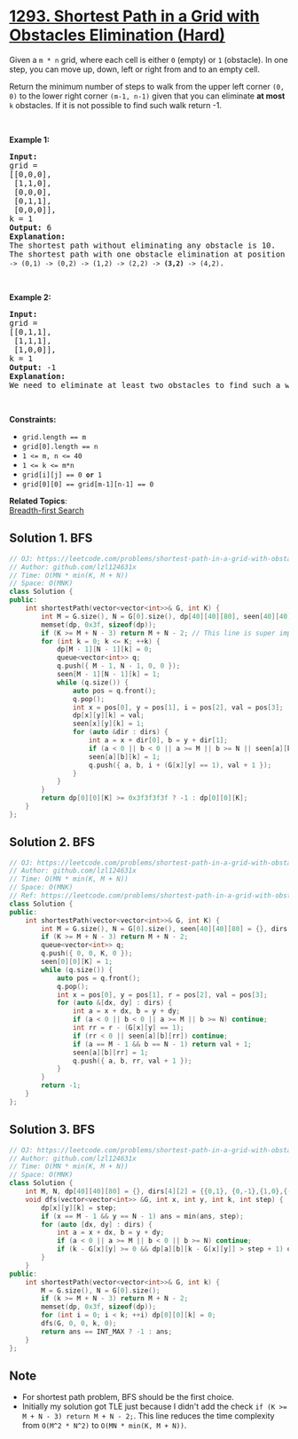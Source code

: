 # [1293. Shortest Path in a Grid with Obstacles Elimination (Hard)](https://leetcode.com/problems/shortest-path-in-a-grid-with-obstacles-elimination/)

<p>Given a <code>m * n</code> grid, where each cell is either <code>0</code> (empty)&nbsp;or <code>1</code> (obstacle).&nbsp;In one step, you can move up, down, left or right from and to an empty cell.</p>

<p>Return the minimum number of steps to walk from the upper left corner&nbsp;<code>(0, 0)</code>&nbsp;to the lower right corner&nbsp;<code>(m-1, n-1)</code> given that you can eliminate&nbsp;<strong>at most</strong> <code>k</code> obstacles. If it is not possible to find such&nbsp;walk return -1.</p>

<p>&nbsp;</p>
<p><strong>Example 1:</strong></p>

<pre><strong>Input:</strong> 
grid = 
[[0,0,0],
&nbsp;[1,1,0],
 [0,0,0],
&nbsp;[0,1,1],
 [0,0,0]], 
k = 1
<strong>Output:</strong> 6
<strong>Explanation: 
</strong>The shortest path without eliminating any obstacle is 10.&nbsp;
The shortest path with one obstacle elimination at position (3,2) is 6. Such path is <code>(0,0) -&gt; (0,1) -&gt; (0,2) -&gt; (1,2) -&gt; (2,2) -&gt; <strong>(3,2)</strong> -&gt; (4,2)</code>.
</pre>

<p>&nbsp;</p>

<p><strong>Example 2:</strong></p>

<pre><strong>Input:</strong> 
grid = 
[[0,1,1],
&nbsp;[1,1,1],
&nbsp;[1,0,0]], 
k = 1
<strong>Output:</strong> -1
<strong>Explanation: 
</strong>We need to eliminate at least two obstacles to find such a walk.
</pre>

<p>&nbsp;</p>
<p><strong>Constraints:</strong></p>

<ul>
	<li><code>grid.length&nbsp;== m</code></li>
	<li><code>grid[0].length&nbsp;== n</code></li>
	<li><code>1 &lt;= m, n &lt;= 40</code></li>
	<li><code>1 &lt;= k &lt;= m*n</code></li>
	<li><code>grid[i][j] == 0 <strong>or</strong> 1</code></li>
	<li><code>grid[0][0] == grid[m-1][n-1] == 0</code></li>
</ul>


**Related Topics**:  
[Breadth-first Search](https://leetcode.com/tag/breadth-first-search/)

## Solution 1. BFS

```cpp
// OJ: https://leetcode.com/problems/shortest-path-in-a-grid-with-obstacles-elimination/
// Author: github.com/lzl124631x
// Time: O(MN * min(K, M + N))
// Space: O(MNK)
class Solution {
public:
    int shortestPath(vector<vector<int>>& G, int K) {
        int M = G.size(), N = G[0].size(), dp[40][40][80], seen[40][40][80] = {}, dirs[4][2] = {{0,1},{0,-1},{1,0},{-1,0}};
        memset(dp, 0x3f, sizeof(dp));
        if (K >= M + N - 3) return M + N - 2; // This line is super important.
        for (int k = 0; k <= K; ++k) {
            dp[M - 1][N - 1][k] = 0;
            queue<vector<int>> q;
            q.push({ M - 1, N - 1, 0, 0 });
            seen[M - 1][N - 1][k] = 1;
            while (q.size()) {
                auto pos = q.front();
                q.pop();
                int x = pos[0], y = pos[1], i = pos[2], val = pos[3];
                dp[x][y][k] = val;
                seen[x][y][k] = 1;
                for (auto &dir : dirs) {
                    int a = x + dir[0], b = y + dir[1];
                    if (a < 0 || b < 0 || a >= M || b >= N || seen[a][b][k] || i + (G[x][y] == 1) > k) continue;
                    seen[a][b][k] = 1;
                    q.push({ a, b, i + (G[x][y] == 1), val + 1 });
                }
            }
        }
        return dp[0][0][K] >= 0x3f3f3f3f ? -1 : dp[0][0][K];
    }
};
```

## Solution 2. BFS

```cpp
// OJ: https://leetcode.com/problems/shortest-path-in-a-grid-with-obstacles-elimination/
// Author: github.com/lzl124631x
// Time: O(MN * min(K, M + N))
// Space: O(MNK)
// Ref: https://leetcode.com/problems/shortest-path-in-a-grid-with-obstacles-elimination/discuss/451787/Python-O(m*n*k)-BFS-Solution-with-Explanation
class Solution {
public:
    int shortestPath(vector<vector<int>>& G, int K) {
        int M = G.size(), N = G[0].size(), seen[40][40][80] = {}, dirs[4][2] = {{0,1},{0,-1},{1,0},{-1,0}};
        if (K >= M + N - 3) return M + N - 2;
        queue<vector<int>> q;
        q.push({ 0, 0, K, 0 });
        seen[0][0][K] = 1;
        while (q.size()) {
            auto pos = q.front();
            q.pop();
            int x = pos[0], y = pos[1], r = pos[2], val = pos[3];
            for (auto &[dx, dy] : dirs) {
                int a = x + dx, b = y + dy;
                if (a < 0 || b < 0 || a >= M || b >= N) continue;
                int rr = r - (G[x][y] == 1);
                if (rr < 0 || seen[a][b][rr]) continue;
                if (a == M - 1 && b == N - 1) return val + 1;
                seen[a][b][rr] = 1;
                q.push({ a, b, rr, val + 1 });
            }
        }
        return -1;
    }
};
```

## Solution 3. BFS

```cpp
// OJ: https://leetcode.com/problems/shortest-path-in-a-grid-with-obstacles-elimination/
// Author: github.com/lzl124631x
// Time: O(MN * min(K, M + N))
// Space: O(MNK)
class Solution {
    int M, N, dp[40][40][80] = {}, dirs[4][2] = {{0,1}, {0,-1},{1,0},{-1,0}}, ans = INT_MAX;
    void dfs(vector<vector<int>> &G, int x, int y, int k, int step) {
        dp[x][y][k] = step;
        if (x == M - 1 && y == N - 1) ans = min(ans, step);
        for (auto [dx, dy] : dirs) {
            int a = x + dx, b = y + dy;
            if (a < 0 || a >= M || b < 0 || b >= N) continue;
            if (k - G[x][y] >= 0 && dp[a][b][k - G[x][y]] > step + 1) dfs(G, a, b, k - G[x][y], step + 1);
        }
    }
public:
    int shortestPath(vector<vector<int>>& G, int k) {
        M = G.size(), N = G[0].size();
        if (k >= M + N - 3) return M + N - 2;
        memset(dp, 0x3f, sizeof(dp));
        for (int i = 0; i < k; ++i) dp[0][0][k] = 0;
        dfs(G, 0, 0, k, 0);
        return ans == INT_MAX ? -1 : ans;
    }
};
```

## Note

* For shortest path problem, BFS should be the first choice.
* Initially my solution got TLE just because I didn't add the check `if (K >= M + N - 3) return M + N - 2;`. This line reduces the time complexity from `O(M^2 * N^2)` to `O(MN * min(K, M + N))`.